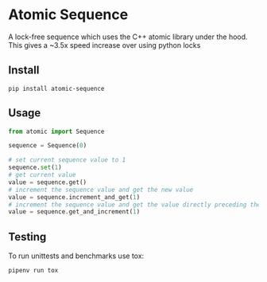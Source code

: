# Atomic Sequence

A lock-free sequence which uses the C++ atomic library under the hood. This gives
a ~3.5x speed increase over using python locks 

## Install
```
pip install atomic-sequence
```

## Usage

```python
from atomic import Sequence

sequence = Sequence(0)

# set current sequence value to 1
sequence.set(1)
# get current value
value = sequence.get()
# increment the sequence value and get the new value
value = sequence.increment_and_get(1)
# increment the sequence value and get the value directly preceding the operation
value = sequence.get_and_increment(1)
```

## Testing
To run unittests and benchmarks use tox:

```
pipenv run tox
```
